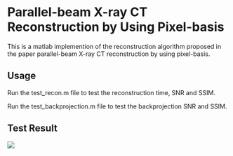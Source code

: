 # Parallel-beam X-ray CT Reconstruction by Using Pixel-basis

This is a matlab implemention of the reconstruction algorithm proposed in the paper parallel-beam X-ray CT reconstruction by using pixel-basis.

## Usage
Run the test_recon.m file to test the reconstruction time, SNR and SSIM.

Run the test_backprojection.m file to test the backprojection SNR and SSIM. 

## Test Result
![](https://github.com/Flocculus/parallel-beam-X-ray-CT-reconstruction-by-using-pixel-basis/blob/master/Fig/F1.png)
